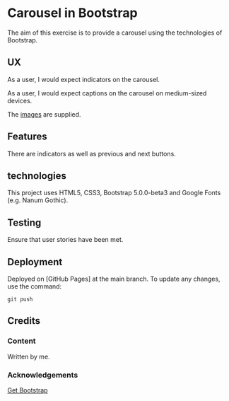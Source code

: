 # Carousel in Bootstrap

The aim of this exercise is to provide a carousel using the technologies of Bootstrap.

## UX

As a user, I would expect indicators on the carousel.

As a user, I would expect captions on the carousel on medium-sized devices.

The [images](images/) are supplied.

## Features

There are indicators as well as previous and next buttons.

## technologies

This project uses HTML5, CSS3, Bootstrap 5.0.0-beta3 and Google Fonts (e.g. Nanum Gothic).

## Testing

Ensure that user stories have been met.

## Deployment

Deployed on [GitHub Pages] at the main branch.  To update any changes, use the command:

    git push

## Credits

### Content

Written by me.

### Acknowledgements

[Get Bootstrap](https://www.getbootstrap.com)